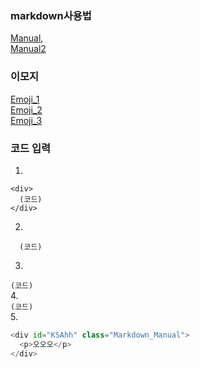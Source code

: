 ### markdown사용법
[Manual](https://gist.github.com/ihoneymon/652be052a0727ad59601),  
[Manual2](https://www.youtube.com/watch?v=MFJIOqxK6k8)  

### 이모지
[Emoji_1](https://steemit.com/steemkr-guide/@snow-airline/steemkr-quick-start-guide)  
[Emoji_2](https://www.iemoji.com/#?category=symbols&version=36&theme=appl&skintone=default)  
[Emoji_3](https://gist.github.com/rxaviers/7360908)  


### 코드 입력  
1.
~~~
<div>
  (코드)
</div>
~~~
2.
```
  (코드)
```
3.
`(코드)`  
4.  
```(코드)```  
5.
```python
<div id="KSAhh" class="Markdown_Manual">
  <p>오오오</p>
</div>
```
